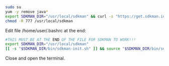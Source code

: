 ```bash
sudo su
yum -y remove java*
export SDKMAN_DIR="/usr/local/sdkman" && curl -s "https://get.sdkman.io" | bash
chmod -R 777 /usr/local/sdkman
```

Edit file /home/user/.bashrc at the end:

```bash
#THIS MUST BE AT THE END OF THE FILE FOR SDKMAN TO WORK!!!
export SDKMAN_DIR="/usr/local/sdkman"
[[ -s "$SDKMAN_DIR/bin/sdkman-init.sh" ]] && source "$SDKMAN_DIR/bin/sdkman-init.sh"
```

Close and open the terminal.